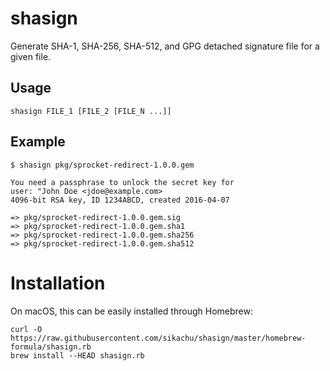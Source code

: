 # shasign
Generate SHA-1, SHA-256, SHA-512, and GPG detached signature file for a given file.

## Usage

    shasign FILE_1 [FILE_2 [FILE_N ...]]

## Example

    $ shasign pkg/sprocket-redirect-1.0.0.gem

    You need a passphrase to unlock the secret key for
    user: "John Doe <jdoe@example.com>
    4096-bit RSA key, ID 1234ABCD, created 2016-04-07

    => pkg/sprocket-redirect-1.0.0.gem.sig
    => pkg/sprocket-redirect-1.0.0.gem.sha1
    => pkg/sprocket-redirect-1.0.0.gem.sha256
    => pkg/sprocket-redirect-1.0.0.gem.sha512

# Installation

On macOS, this can be easily installed through Homebrew:

    curl -O https://raw.githubusercontent.com/sikachu/shasign/master/homebrew-formula/shasign.rb
    brew install --HEAD shasign.rb
